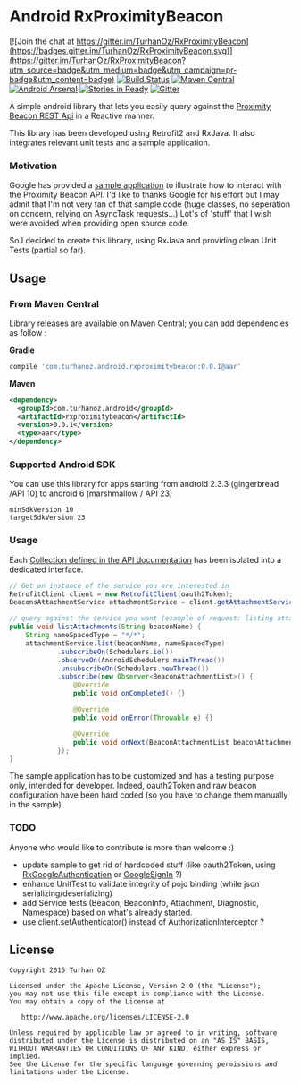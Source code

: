# Android RxProximityBeacon

[![Join the chat at https://gitter.im/TurhanOz/RxProximityBeacon](https://badges.gitter.im/TurhanOz/RxProximityBeacon.svg)](https://gitter.im/TurhanOz/RxProximityBeacon?utm_source=badge&utm_medium=badge&utm_campaign=pr-badge&utm_content=badge)
[![Build Status](https://travis-ci.org/TurhanOz/RxProximityBeacon.svg?branch=master)](https://travis-ci.org/TurhanOz/RxProximityBeacon)
[![Maven Central](https://img.shields.io/badge/maven--central-0.0.1-blue.svg)](http://search.maven.org/#search%7Cga%7C1%7Ca%3A%22rxproximitybeacon%22)
[![Android Arsenal](https://img.shields.io/badge/Android%20Arsenal-RxProximityBeacon-brightgreen.svg?style=flat)](https://android-arsenal.com/details/1/2745)
[![Stories in Ready](https://badge.waffle.io/TurhanOz/RxProximityBeacon.png?label=ready&title=Ready)](https://waffle.io/TurhanOz/RxProximityBeacon)
[![Gitter](https://badges.gitter.im/TurhanOz/RxProximityBeacon.svg)](https://gitter.im/TurhanOz/RxProximityBeacon?utm_source=badge&utm_medium=badge&utm_campaign=pr-badge)

A simple android library that lets you easily query against the [Proximity Beacon REST Api](https://developers.google.com/beacons/proximity/reference/rest/) in a Reactive manner.

This library has been developed using Retrofit2 and RxJava. It also integrates relevant unit tests and a sample application.

### Motivation
Google has provided a [sample application](https://github.com/google/beacon-platform) to illustrate how to interact with the Proximity Beacon API.
I'd like to thanks Google for his effort but I may admit that I'm not very fan of that sample code (huge classes, no seperation on concern, relying on AsyncTask requests...) Lot's of 'stuff' that I wish were avoided when providing open source code.

So I decided to create this library, using RxJava and providing clean Unit Tests (partial so far).

## Usage

### From Maven Central

Library releases are available on Maven Central; you can add dependencies as follow :

**Gradle**

```groovy
compile 'com.turhanoz.android.rxproximitybeacon:0.0.1@aar'
```
**Maven**

```xml
<dependency>
  <groupId>com.turhanoz.android</groupId>
  <artifactId>rxproximitybeacon</artifactId>
  <version>0.0.1</version>
  <type>aar</type>
</dependency>
```

### Supported Android SDK

You can use this library for apps starting from android 2.3.3 (gingerbread /API 10) to android 6 (marshmallow / API 23)

```
minSdkVersion 10
targetSdkVersion 23
```

### Usage
Each [Collection defined in the API documentation](https://developers.google.com/beacons/proximity/reference/rest/) has been isolated into a dedicated interface.
```java
// Get an instance of the service you are interested in
RetrofitClient client = new RetrofitClient(oauth2Token);
BeaconsAttachmentService attachmentService = client.getAttachmentService();

// query against the service you want (example of request: listing attachments)
public void listAttachments(String beaconName) {
    String nameSpacedType = "*/*";
    attachmentService.list(beaconName, nameSpacedType)
            .subscribeOn(Schedulers.io())
            .observeOn(AndroidSchedulers.mainThread())
            .unsubscribeOn(Schedulers.newThread())
            .subscribe(new Observer<BeaconAttachmentList>() {
                @Override
                public void onCompleted() {}

                @Override
                public void onError(Throwable e) {}

                @Override
                public void onNext(BeaconAttachmentList beaconAttachmentList) {}
            });
}

```

The sample application has to be customized and has a testing purpose only, intended for developer.
Indeed, oauth2Token and raw beacon configuration have been hard coded (so you have to change them manually in the sample).

### TODO
Anyone who would like to contribute is more than welcome :)
- update sample to get rid of hardcoded stuff (like oauth2Token, using [RxGoogleAuthentication](https://github.com/TurhanOz/RxGoogleAuthentication) or [GoogleSignIn](https://developers.google.com/identity/sign-in/android/start) ?)
- enhance UnitTest to validate integrity of pojo binding (while json serializing/deserializing)
- add Service tests (Beacon, BeaconInfo, Attachment, Diagnostic, Namespace) based on what's already started.
- use client.setAuthenticator() instead of AuthorizationInterceptor ?

License
-------

    Copyright 2015 Turhan OZ

    Licensed under the Apache License, Version 2.0 (the "License");
    you may not use this file except in compliance with the License.
    You may obtain a copy of the License at

       http://www.apache.org/licenses/LICENSE-2.0

    Unless required by applicable law or agreed to in writing, software
    distributed under the License is distributed on an "AS IS" BASIS,
    WITHOUT WARRANTIES OR CONDITIONS OF ANY KIND, either express or implied.
    See the License for the specific language governing permissions and
    limitations under the License.
